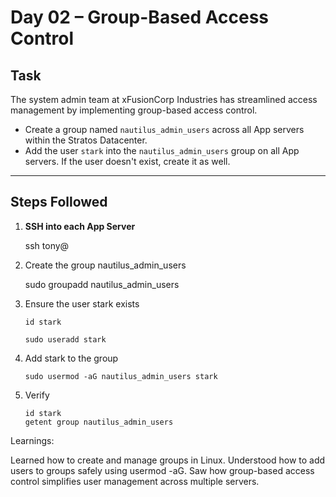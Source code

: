 # Day 02 – Group-Based Access Control

## Task
The system admin team at xFusionCorp Industries has streamlined access management by implementing group-based access control.  

- Create a group named `nautilus_admin_users` across all App servers within the Stratos Datacenter.  
- Add the user `stark` into the `nautilus_admin_users` group on all App servers. If the user doesn't exist, create it as well.

---

## Steps Followed
1. **SSH into each App Server**
   
   ssh tony@<app-server-ip>

2. Create the group nautilus_admin_users

    sudo groupadd nautilus_admin_users

3. Ensure the user stark exists

       id stark

       sudo useradd stark

4. Add stark to the group

       sudo usermod -aG nautilus_admin_users stark

5. Verify

       id stark
       getent group nautilus_admin_users

Learnings:

Learned how to create and manage groups in Linux.
Understood how to add users to groups safely using usermod -aG.
Saw how group-based access control simplifies user management across multiple servers.

